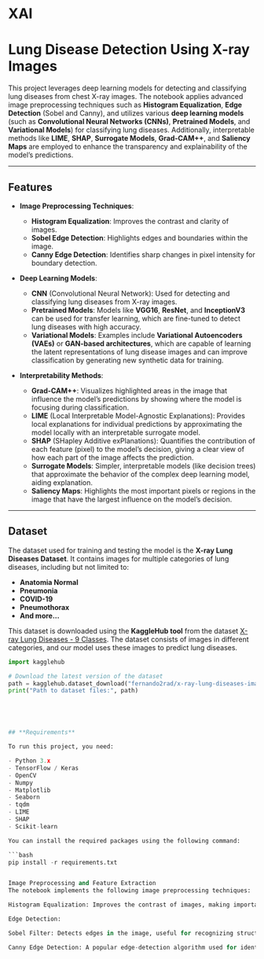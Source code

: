 # XAI

# **Lung Disease Detection Using X-ray Images**

This project leverages deep learning models for detecting and classifying lung diseases from chest X-ray images. The notebook applies advanced image preprocessing techniques such as **Histogram Equalization**, **Edge Detection** (Sobel and Canny), and utilizes various **deep learning models** (such as **Convolutional Neural Networks (CNNs)**, **Pretrained Models**, and **Variational Models**) for classifying lung diseases. Additionally, interpretable methods like **LIME**, **SHAP**, **Surrogate Models**, **Grad-CAM++**, and **Saliency Maps** are employed to enhance the transparency and explainability of the model’s predictions.

---

## **Features**

- **Image Preprocessing Techniques**:
    - **Histogram Equalization**: Improves the contrast and clarity of images.
    - **Sobel Edge Detection**: Highlights edges and boundaries within the image.
    - **Canny Edge Detection**: Identifies sharp changes in pixel intensity for boundary detection.

- **Deep Learning Models**:
    - **CNN** (Convolutional Neural Network): Used for detecting and classifying lung diseases from X-ray images.
    - **Pretrained Models**: Models like **VGG16**, **ResNet**, and **InceptionV3** can be used for transfer learning, which are fine-tuned to detect lung diseases with high accuracy.
    - **Variational Models**: Examples include **Variational Autoencoders (VAEs)** or **GAN-based architectures**, which are capable of learning the latent representations of lung disease images and can improve classification by generating new synthetic data for training.

- **Interpretability Methods**:
    - **Grad-CAM++**: Visualizes highlighted areas in the image that influence the model’s predictions by showing where the model is focusing during classification.
    - **LIME** (Local Interpretable Model-Agnostic Explanations): Provides local explanations for individual predictions by approximating the model locally with an interpretable surrogate model.
    - **SHAP** (SHapley Additive exPlanations): Quantifies the contribution of each feature (pixel) to the model’s decision, giving a clear view of how each part of the image affects the prediction.
    - **Surrogate Models**: Simpler, interpretable models (like decision trees) that approximate the behavior of the complex deep learning model, aiding explanation.
    - **Saliency Maps**: Highlights the most important pixels or regions in the image that have the largest influence on the model’s decision.

---

## **Dataset**

The dataset used for training and testing the model is the **X-ray Lung Diseases Dataset**. It contains images for multiple categories of lung diseases, including but not limited to:

- **Anatomia Normal**
- **Pneumonia**
- **COVID-19**
- **Pneumothorax**
- **And more...**

This dataset is downloaded using the **KaggleHub tool** from the dataset [X-ray Lung Diseases - 9 Classes](https://www.kaggle.com/fernando2rad/x-ray-lung-diseases-images-9-classes). The dataset consists of images in different categories, and our model uses these images to predict lung diseases.

```python
import kagglehub

# Download the latest version of the dataset
path = kagglehub.dataset_download("fernando2rad/x-ray-lung-diseases-images-9-classes")
print("Path to dataset files:", path)





## **Requirements**

To run this project, you need:

- Python 3.x
- TensorFlow / Keras
- OpenCV
- Numpy
- Matplotlib
- Seaborn
- tqdm
- LIME
- SHAP
- Scikit-learn

You can install the required packages using the following command:

```bash
pip install -r requirements.txt


Image Preprocessing and Feature Extraction
The notebook implements the following image preprocessing techniques:

Histogram Equalization: Improves the contrast of images, making important features in low-contrast images more visible.

Edge Detection:

Sobel Filter: Detects edges in the image, useful for recognizing structural patterns like boundaries and transitions.

Canny Edge Detection: A popular edge-detection algorithm used for identifying sharp changes in intensity.
